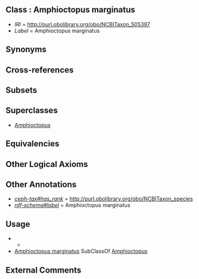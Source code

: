 
## Class : Amphioctopus marginatus

 * *IRI* = http://purl.obolibrary.org/obo/NCBITaxon_505397
 * *Label* = Amphioctopus marginatus

## Synonyms


## Cross-references


## Subsets


## Superclasses

 * [Amphioctopus](../../NCBITaxon/95/NCBITaxon_505395.md)

## Equivalencies


## Other Logical Axioms


## Other Annotations

 * *[ceph-tax#has_rank](../../ceph-tax#has/nk/ceph-tax#has_rank.md)* = http://purl.obolibrary.org/obo/NCBITaxon_species
 * *[rdf-schema#label](../../el/rdf-schema#label.md)* = Amphioctopus marginatus

## Usage

 * -
 * [Amphioctopus marginatus](../../NCBITaxon/97/NCBITaxon_505397.md) SubClassOf [Amphioctopus](../../NCBITaxon/95/NCBITaxon_505395.md)

## External Comments

